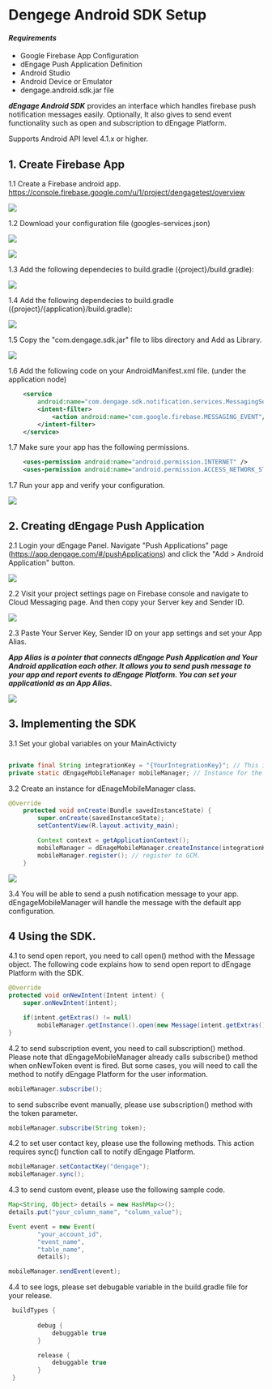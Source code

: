 # Dengege Android SDK Setup

#### *Requirements*

* Google Firebase App Configuration
* dEngage Push Application Definition
* Android Studio
* Android Device or Emulator
* dengage.android.sdk.jar file

***dEngage Android SDK*** provides an interface which handles firebase push notification messages easily. Optionally, It also gives to send event functionality such as open and subscription to dEngage Platform.

Supports Android API level 4.1.x or higher.

## 1. Create Firebase App

1.1 Create a Firebase android app. https://console.firebase.google.com/u/1/project/dengagetest/overview

![](./images/create-firebase-app.png)

1.2 Download your configuration file (googles-services.json)

![](./images/download-your-configuration.png)

![](./images/download-your-configuration-2.png)

1.3 Add the following dependecies to build.gradle  ({project}/build.gradle):

![](./images/add-dependicies-1.png)

1.4 Add the following dependecies to build.gradle  ({project}/{application}/build.gradle):

![](./images/add-dependicies-2.png)

1.5 Copy the "com.dengage.sdk.jar" file to libs directory and Add as Library.

![](./images/copy-sdk-to-libs-dir.png) 

1.6 Add the following code on your AndroidManifest.xml file. (under the application node)

```xml
    <service
        android:name="com.dengage.sdk.notification.services.MessagingService">
        <intent-filter>
            <action android:name="com.google.firebase.MESSAGING_EVENT"/>
        </intent-filter>
    </service>
```

1.7 Make sure your app has the following permissions.

```xml
    <uses-permission android:name="android.permission.INTERNET" />
    <uses-permission android:name="android.permission.ACCESS_NETWORK_STATE" />
```

1.7 Run your app and verify your configuration.

![](./images/run-app-and-verify.png) 

## 2. Creating dEngage Push Application

2.1 Login your dEngage Panel. Navigate "Push Applications" page (https://app.dengage.com/#/pushApplications) and click the "Add > Android Application" button.

![](./images/login-and-set-app.png)

2.2 Visit your project settings page on Firebase console and navigate to Cloud Messaging page. And then copy your Server key and Sender ID.

![](./images/copy-server-key-and-id.png)

2.3 Paste Your Server Key, Sender ID on your app settings and set your App Alias.
 
***App Alias is a pointer that connects dEngage Push Application and Your Android application each other. It allows you to send push message to your app and report events to dEngage Platform. You can set your applicationId as an App Alias.***

![](./images/app-alias-definition.png)


## 3. Implementing the SDK

3.1 Set your global variables on your MainActivicty

```java

private final String integrationKey = "{YourIntegrationKey}"; // This is your Integration Key which you got on dEngage Push Application settings page.
private static dEngageMobileManager mobileManager; // Instance for the dEngageMobileManager class. So you can access the variable globally.

```

3.2 Create an instance for dEnageMobileManager class.

```java
@Override
    protected void onCreate(Bundle savedInstanceState) {
        super.onCreate(savedInstanceState);
        setContentView(R.layout.activity_main);

        Context context = getApplicationContext();
        mobileManager = dEnageMobileManager.createInstance(integrationKey, context);
        mobileManager.register(); // register to GCM.
    }
```

![](./images/implement-the-code.png)


3.4 You will be able to send a push notification message to your app. dEngageMobileManager will handle the message with the default app configuration.

## 4 Using the SDK.

4.1 to send open report, you need to call open() method with the Message object. The following code explains how to send open report to dEngage Platform with the SDK.

```java
@Override
protected void onNewIntent(Intent intent) {
    super.onNewIntent(intent);

    if(intent.getExtras() != null)
        mobileManager.getInstance().open(new Message(intent.getExtras()));
}
```


4.2 to send subscription event, you need to call subscription() method. Please note that dEngageMobileManager already calls subscribe() method when onNewToken event is fired. But some cases, you will need to call the method to notify dEngage Platform for the user information.

```java
mobileManager.subscribe();
```

to send subscribe event manually, please use subscription() method with the token parameter. 

```java
mobileManager.subscribe(String token);
```


4.2 to set user contact key, please use the following methods. This action requires sync() function call to notify dEngage Platform.

```java
mobileManager.setContactKey("dengage");
mobileManager.sync();
```

4.3 to send custom event, please use the following sample code. 

```java
Map<String, Object> details = new HashMap<>();
details.put("your_column_name", "column_value");

Event event = new Event(
        "your_account_id",
        "event_name",
        "table_name",
        details);

mobileManager.sendEvent(event);
```


4.4 to see logs, please set debugable variable in the build.gradle file for your release.

```gradle
 buildTypes {
 
        debug {
            debuggable true 
        }

        release {
            debuggable true 
        }
 }
```